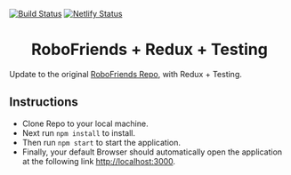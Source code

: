 [![Build Status](https://travis-ci.org/gelstudios/gitfiti.svg?branch=master)](https://travis-ci.org/gelstudios/gitfiti) [![Netlify Status](https://api.netlify.com/api/v1/badges/b00288ea-1ce8-4f2e-86ef-6852ea32b143/deploy-status)](https://app.netlify.com/sites/rbhachu-robofriends-hooks/deploys)

<h1 align="center">RoboFriends + Redux + Testing</h1>

Update to the original [RoboFriends Repo](https://github.com/rbhachu/robofriends), with Redux + Testing.

## Instructions
  - Clone Repo to your local machine.<br>
  - Next run `npm install` to install.<br>
  - Then run `npm start` to start the application.<br>
  - Finally, your default Browser should automatically open the application at the following link [http://localhost:3000](http://localhost:3000).
